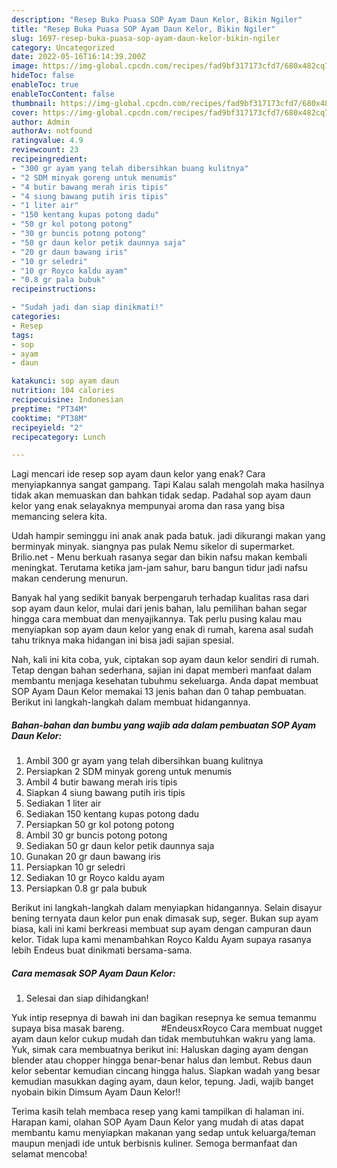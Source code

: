 ```yaml
---
description: "Resep Buka Puasa SOP Ayam Daun Kelor, Bikin Ngiler"
title: "Resep Buka Puasa SOP Ayam Daun Kelor, Bikin Ngiler"
slug: 1697-resep-buka-puasa-sop-ayam-daun-kelor-bikin-ngiler
category: Uncategorized
date: 2022-05-16T16:14:39.200Z
image: https://img-global.cpcdn.com/recipes/fad9bf317173cfd7/680x482cq70/sop-ayam-daun-kelor-foto-resep-utama.jpg
hideToc: false
enableToc: true
enableTocContent: false
thumbnail: https://img-global.cpcdn.com/recipes/fad9bf317173cfd7/680x482cq70/sop-ayam-daun-kelor-foto-resep-utama.jpg
cover: https://img-global.cpcdn.com/recipes/fad9bf317173cfd7/680x482cq70/sop-ayam-daun-kelor-foto-resep-utama.jpg
author: Admin
authorAv: notfound
ratingvalue: 4.9
reviewcount: 23
recipeingredient:
- "300 gr ayam yang telah dibersihkan buang kulitnya"
- "2 SDM minyak goreng untuk menumis"
- "4 butir bawang merah iris tipis"
- "4 siung bawang putih iris tipis"
- "1 liter air"
- "150 kentang kupas potong dadu"
- "50 gr kol potong potong"
- "30 gr buncis potong potong"
- "50 gr daun kelor petik daunnya saja"
- "20 gr daun bawang iris"
- "10 gr seledri"
- "10 gr Royco kaldu ayam"
- "0.8 gr pala bubuk"
recipeinstructions:

- "Sudah jadi dan siap dinikmati!"
categories:
- Resep
tags:
- sop
- ayam
- daun

katakunci: sop ayam daun 
nutrition: 104 calories
recipecuisine: Indonesian
preptime: "PT34M"
cooktime: "PT38M"
recipeyield: "2"
recipecategory: Lunch

---
```



Lagi mencari ide resep sop ayam daun kelor yang enak? Cara menyiapkannya sangat gampang. Tapi Kalau salah mengolah maka hasilnya tidak akan memuaskan dan bahkan tidak sedap. Padahal sop ayam daun kelor yang enak selayaknya mempunyai aroma dan rasa yang bisa memancing selera kita.


Udah hampir seminggu ini anak anak pada batuk. jadi dikurangi makan yang berminyak minyak. siangnya pas pulak Nemu sikelor di supermarket. Brilio.net - Menu berkuah rasanya segar dan bikin nafsu makan kembali meningkat. Terutama ketika jam-jam sahur, baru bangun tidur jadi nafsu makan cenderung menurun.

Banyak hal yang sedikit banyak berpengaruh terhadap kualitas rasa dari sop ayam daun kelor, mulai dari jenis bahan, lalu pemilihan bahan segar hingga cara membuat dan menyajikannya. Tak perlu pusing kalau mau menyiapkan sop ayam daun kelor yang enak di rumah, karena asal sudah tahu triknya maka hidangan ini bisa jadi sajian spesial.


Nah, kali ini kita coba, yuk, ciptakan sop ayam daun kelor sendiri di rumah. Tetap dengan bahan sederhana, sajian ini dapat memberi manfaat dalam membantu menjaga kesehatan tubuhmu sekeluarga. Anda dapat membuat SOP Ayam Daun Kelor memakai 13 jenis bahan dan 0 tahap pembuatan. Berikut ini langkah-langkah dalam membuat hidangannya.

<!--inarticleads1-->

##### Bahan-bahan dan bumbu yang wajib ada dalam pembuatan SOP Ayam Daun Kelor:

1. Ambil 300 gr ayam yang telah dibersihkan buang kulitnya
1. Persiapkan 2 SDM minyak goreng untuk menumis
1. Ambil 4 butir bawang merah iris tipis
1. Siapkan 4 siung bawang putih iris tipis
1. Sediakan 1 liter air
1. Sediakan 150 kentang kupas potong dadu
1. Persiapkan 50 gr kol potong potong
1. Ambil 30 gr buncis potong potong
1. Sediakan 50 gr daun kelor petik daunnya saja
1. Gunakan 20 gr daun bawang iris
1. Persiapkan 10 gr seledri
1. Sediakan 10 gr Royco kaldu ayam
1. Persiapkan 0.8 gr pala bubuk


Berikut ini langkah-langkah dalam menyiapkan hidangannya. Selain disayur bening ternyata daun kelor pun enak dimasak sup, seger. Bukan sup ayam biasa, kali ini kami berkreasi membuat sup ayam dengan campuran daun kelor. Tidak lupa kami menambahkan Royco Kaldu Ayam supaya rasanya lebih Endeus buat dinikmati bersama-sama. 

<!--inarticleads2-->

##### Cara memasak SOP Ayam Daun Kelor:


1. Selesai dan siap dihidangkan!

Yuk intip resepnya di bawah ini dan bagikan resepnya ke semua temanmu supaya bisa masak bareng. ⠀⠀⠀⠀⠀ #EndeusxRoyco Cara membuat nugget ayam daun kelor cukup mudah dan tidak membutuhkan wakru yang lama. Yuk, simak cara membuatnya berikut ini: Haluskan daging ayam dengan blender atau chopper hingga benar-benar halus dan lembut. Rebus daun kelor sebentar kemudian cincang hingga halus. Siapkan wadah yang besar kemudian masukkan daging ayam, daun kelor, tepung. Jadi, wajib banget nyobain bikin Dimsum Ayam Daun Kelor!! 

Terima kasih telah membaca resep yang kami tampilkan di halaman ini. Harapan kami, olahan SOP Ayam Daun Kelor yang mudah di atas dapat membantu kamu menyiapkan makanan yang sedap untuk keluarga/teman maupun menjadi ide untuk berbisnis kuliner. Semoga bermanfaat dan selamat mencoba!
